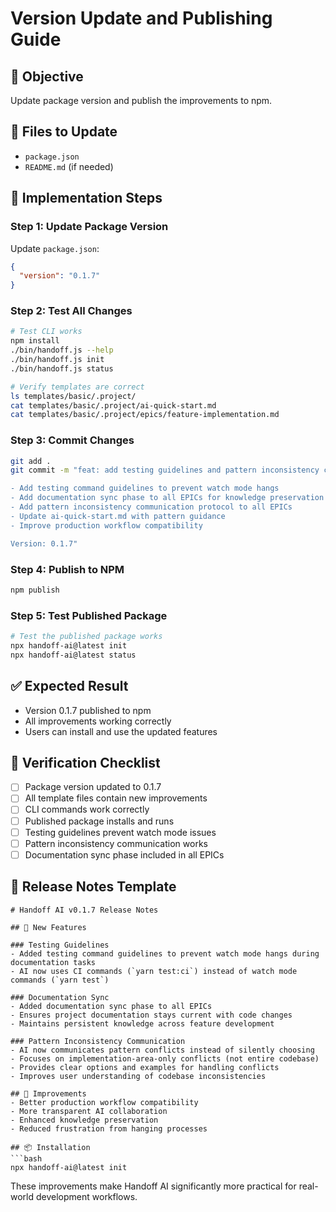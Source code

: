 # Version Update and Publishing Guide

## 🎯 Objective
Update package version and publish the improvements to npm.

## 📝 Files to Update
- `package.json`
- `README.md` (if needed)

## 🔧 Implementation Steps

### Step 1: Update Package Version
Update `package.json`:
```json
{
  "version": "0.1.7"
}
```

### Step 2: Test All Changes
```bash
# Test CLI works
npm install
./bin/handoff.js --help
./bin/handoff.js init
./bin/handoff.js status

# Verify templates are correct
ls templates/basic/.project/
cat templates/basic/.project/ai-quick-start.md
cat templates/basic/.project/epics/feature-implementation.md
```

### Step 3: Commit Changes
```bash
git add .
git commit -m "feat: add testing guidelines and pattern inconsistency communication

- Add testing command guidelines to prevent watch mode hangs
- Add documentation sync phase to all EPICs for knowledge preservation
- Add pattern inconsistency communication protocol to all EPICs
- Update ai-quick-start.md with pattern guidance
- Improve production workflow compatibility

Version: 0.1.7"
```

### Step 4: Publish to NPM
```bash
npm publish
```

### Step 5: Test Published Package
```bash
# Test the published package works
npx handoff-ai@latest init
npx handoff-ai@latest status
```

## ✅ Expected Result
- Version 0.1.7 published to npm
- All improvements working correctly
- Users can install and use the updated features

## 🧪 Verification Checklist
- [ ] Package version updated to 0.1.7
- [ ] All template files contain new improvements
- [ ] CLI commands work correctly
- [ ] Published package installs and runs
- [ ] Testing guidelines prevent watch mode issues
- [ ] Pattern inconsistency communication works
- [ ] Documentation sync phase included in all EPICs

## 📝 Release Notes Template
```
# Handoff AI v0.1.7 Release Notes

## 🎯 New Features

### Testing Guidelines
- Added testing command guidelines to prevent watch mode hangs during documentation tasks
- AI now uses CI commands (`yarn test:ci`) instead of watch mode commands (`yarn test`)

### Documentation Sync
- Added documentation sync phase to all EPICs
- Ensures project documentation stays current with code changes
- Maintains persistent knowledge across feature development

### Pattern Inconsistency Communication
- AI now communicates pattern conflicts instead of silently choosing
- Focuses on implementation-area-only conflicts (not entire codebase)
- Provides clear options and examples for handling conflicts
- Improves user understanding of codebase inconsistencies

## 🚀 Improvements
- Better production workflow compatibility
- More transparent AI collaboration
- Enhanced knowledge preservation
- Reduced frustration from hanging processes

## 📦 Installation
```bash
npx handoff-ai@latest init
```

These improvements make Handoff AI significantly more practical for real-world development workflows.
```